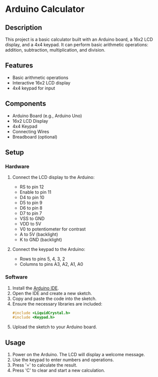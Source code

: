 
# Arduino Calculator

## Description

This project is a basic calculator built with an Arduino board, a 16x2 LCD display, and a 4x4 keypad. It can perform basic arithmetic operations: addition, subtraction, multiplication, and division.

## Features

- Basic arithmetic operations
- Interactive 16x2 LCD display
- 4x4 keypad for input

## Components

- Arduino Board (e.g., Arduino Uno)
- 16x2 LCD Display
- 4x4 Keypad
- Connecting Wires
- Breadboard (optional)

## Setup

### Hardware

1. Connect the LCD display to the Arduino:
   - RS to pin 12
   - Enable to pin 11
   - D4 to pin 10
   - D5 to pin 9
   - D6 to pin 8
   - D7 to pin 7
   - VSS to GND
   - VDD to 5V
   - V0 to potentiometer for contrast
   - A to 5V (backlight)
   - K to GND (backlight)

2. Connect the keypad to the Arduino:
   - Rows to pins 5, 4, 3, 2
   - Columns to pins A3, A2, A1, A0

### Software

1. Install the [Arduino IDE](https://www.arduino.cc/en/software).
2. Open the IDE and create a new sketch.
3. Copy and paste the code into the sketch.
4. Ensure the necessary libraries are included:
   ```cpp
   #include <LiquidCrystal.h>
   #include <Keypad.h>
   ```
5. Upload the sketch to your Arduino board.

## Usage

1. Power on the Arduino. The LCD will display a welcome message.
2. Use the keypad to enter numbers and operations.
3. Press '=' to calculate the result.
4. Press 'C' to clear and start a new calculation.
